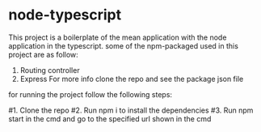 # node-typescript

This project is a boilerplate of the mean application with the node application in the typescript.
some of the npm-packaged used in this project are as follow:
1. Routing controller
2. Express
For more info clone the repo and see the package json file

for running the project follow the following steps:

#1. Clone the repo
#2. Run npm i to install the dependencies
#3. Run npm start in the cmd and go to the specified url shown in the cmd

